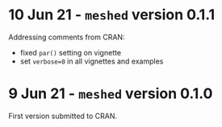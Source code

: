 # 10 Jun 21 - `meshed` version 0.1.1

Addressing comments from CRAN:

 * fixed `par()` setting on vignette
 * set `verbose=0` in all vignettes and examples

# 9 Jun 21 - `meshed` version 0.1.0

First version submitted to CRAN.